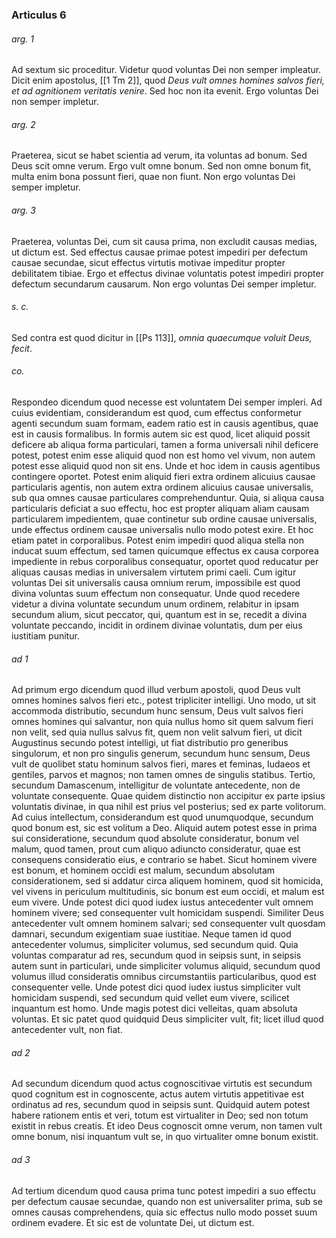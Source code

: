 ### Articulus 6

###### arg. 1
Ad sextum sic proceditur. Videtur quod voluntas Dei non semper impleatur. Dicit enim apostolus, [[1 Tm 2]], quod *Deus vult omnes homines salvos fieri, et ad agnitionem veritatis venire*. Sed hoc non ita evenit. Ergo voluntas Dei non semper impletur.

###### arg. 2
Praeterea, sicut se habet scientia ad verum, ita voluntas ad bonum. Sed Deus scit omne verum. Ergo vult omne bonum. Sed non omne bonum fit, multa enim bona possunt fieri, quae non fiunt. Non ergo voluntas Dei semper impletur.

###### arg. 3
Praeterea, voluntas Dei, cum sit causa prima, non excludit causas medias, ut dictum est. Sed effectus causae primae potest impediri per defectum causae secundae, sicut effectus virtutis motivae impeditur propter debilitatem tibiae. Ergo et effectus divinae voluntatis potest impediri propter defectum secundarum causarum. Non ergo voluntas Dei semper impletur.

###### s. c.
Sed contra est quod dicitur in [[Ps 113]], *omnia quaecumque voluit Deus, fecit*.

###### co.
Respondeo dicendum quod necesse est voluntatem Dei semper impleri. Ad cuius evidentiam, considerandum est quod, cum effectus conformetur agenti secundum suam formam, eadem ratio est in causis agentibus, quae est in causis formalibus. In formis autem sic est quod, licet aliquid possit deficere ab aliqua forma particulari, tamen a forma universali nihil deficere potest, potest enim esse aliquid quod non est homo vel vivum, non autem potest esse aliquid quod non sit ens. Unde et hoc idem in causis agentibus contingere oportet. Potest enim aliquid fieri extra ordinem alicuius causae particularis agentis, non autem extra ordinem alicuius causae universalis, sub qua omnes causae particulares comprehenduntur. Quia, si aliqua causa particularis deficiat a suo effectu, hoc est propter aliquam aliam causam particularem impedientem, quae continetur sub ordine causae universalis, unde effectus ordinem causae universalis nullo modo potest exire. Et hoc etiam patet in corporalibus. Potest enim impediri quod aliqua stella non inducat suum effectum, sed tamen quicumque effectus ex causa corporea impediente in rebus corporalibus consequatur, oportet quod reducatur per aliquas causas medias in universalem virtutem primi caeli. Cum igitur voluntas Dei sit universalis causa omnium rerum, impossibile est quod divina voluntas suum effectum non consequatur. Unde quod recedere videtur a divina voluntate secundum unum ordinem, relabitur in ipsam secundum alium, sicut peccator, qui, quantum est in se, recedit a divina voluntate peccando, incidit in ordinem divinae voluntatis, dum per eius iustitiam punitur.

###### ad 1
Ad primum ergo dicendum quod illud verbum apostoli, quod Deus vult omnes homines salvos fieri etc., potest tripliciter intelligi. Uno modo, ut sit accommoda distributio, secundum hunc sensum, Deus vult salvos fieri omnes homines qui salvantur, non quia nullus homo sit quem salvum fieri non velit, sed quia nullus salvus fit, quem non velit salvum fieri, ut dicit Augustinus secundo potest intelligi, ut fiat distributio pro generibus singulorum, et non pro singulis generum, secundum hunc sensum, Deus vult de quolibet statu hominum salvos fieri, mares et feminas, Iudaeos et gentiles, parvos et magnos; non tamen omnes de singulis statibus. Tertio, secundum Damascenum, intelligitur de voluntate antecedente, non de voluntate consequente. Quae quidem distinctio non accipitur ex parte ipsius voluntatis divinae, in qua nihil est prius vel posterius; sed ex parte volitorum. Ad cuius intellectum, considerandum est quod unumquodque, secundum quod bonum est, sic est volitum a Deo. Aliquid autem potest esse in prima sui consideratione, secundum quod absolute consideratur, bonum vel malum, quod tamen, prout cum aliquo adiuncto consideratur, quae est consequens consideratio eius, e contrario se habet. Sicut hominem vivere est bonum, et hominem occidi est malum, secundum absolutam considerationem, sed si addatur circa aliquem hominem, quod sit homicida, vel vivens in periculum multitudinis, sic bonum est eum occidi, et malum est eum vivere. Unde potest dici quod iudex iustus antecedenter vult omnem hominem vivere; sed consequenter vult homicidam suspendi. Similiter Deus antecedenter vult omnem hominem salvari; sed consequenter vult quosdam damnari, secundum exigentiam suae iustitiae. Neque tamen id quod antecedenter volumus, simpliciter volumus, sed secundum quid. Quia voluntas comparatur ad res, secundum quod in seipsis sunt, in seipsis autem sunt in particulari, unde simpliciter volumus aliquid, secundum quod volumus illud consideratis omnibus circumstantiis particularibus, quod est consequenter velle. Unde potest dici quod iudex iustus simpliciter vult homicidam suspendi, sed secundum quid vellet eum vivere, scilicet inquantum est homo. Unde magis potest dici velleitas, quam absoluta voluntas. Et sic patet quod quidquid Deus simpliciter vult, fit; licet illud quod antecedenter vult, non fiat.

###### ad 2
Ad secundum dicendum quod actus cognoscitivae virtutis est secundum quod cognitum est in cognoscente, actus autem virtutis appetitivae est ordinatus ad res, secundum quod in seipsis sunt. Quidquid autem potest habere rationem entis et veri, totum est virtualiter in Deo; sed non totum existit in rebus creatis. Et ideo Deus cognoscit omne verum, non tamen vult omne bonum, nisi inquantum vult se, in quo virtualiter omne bonum existit.

###### ad 3
Ad tertium dicendum quod causa prima tunc potest impediri a suo effectu per defectum causae secundae, quando non est universaliter prima, sub se omnes causas comprehendens, quia sic effectus nullo modo posset suum ordinem evadere. Et sic est de voluntate Dei, ut dictum est.

